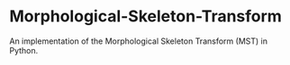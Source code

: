 # Morphological-Skeleton-Transform
An implementation of the Morphological Skeleton Transform (MST) in Python.
